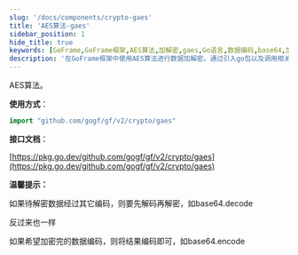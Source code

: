 ```yaml
---
slug: '/docs/components/crypto-gaes'
title: 'AES算法-gaes'
sidebar_position: 1
hide_title: true
keywords: [GoFrame,GoFrame框架,AES算法,加解密,gaes,Go语言,数据编码,base64,加密解密指南,GoFrame教程]
description: '在GoFrame框架中使用AES算法进行数据加解密。通过引入go包以及调用相关功能函数，用户可以实现安全的数据传输和存储。特别注意在加解密过程中如果数据经过其他编码如base64，则需要准确解码和编码，以确保数据的完整性和安全性。'
---
```


AES算法。

**使用方式**：

```go
import "github.com/gogf/gf/v2/crypto/gaes"
```

**接口文档**：

[https://pkg.go.dev/github.com/gogf/gf/v2/crypto/gaes](https://pkg.go.dev/github.com/gogf/gf/v2/crypto/gaes)

**温馨提示：**

如果待解密数据经过其它编码，则要先解码再解密，如base64.decode

反过来也一样

如果希望加密完的数据编码，则将结果编码即可，如base64.encode